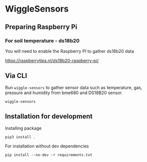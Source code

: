# WiggleSensors

## Preparing Raspberry Pi

### For soil temperature - ds18b20

You will need to enable the Raspberry PI to gather ds18b20 data

https://raspberrytips.nl/ds18b20-raspberry-pi/

## Via CLI

Run `wiggle-sensors` to gather sensor data such as temperature, gas, pressure and humidity from bme680 and DS18B20 sensor.

```
wiggle-sensors
```

## Installation for development

Installing package
```
pip3 install .
```

For installation without dev dependencies
```
pip install --no-dev -r requirements.txt
```